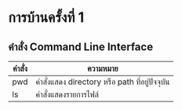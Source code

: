 # การบ้านครั้งที่ 1

## คำสั่ง Command Line Interface

คำสั่ง | ความหมาย
-----|--------
pwd   | คำสั่งแสดง directory หรือ path ที่อยู่ปัจจุบัน
ls 	| คำสั่งแสดงรายการไฟล์


